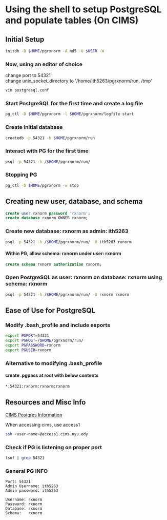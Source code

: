 # Using the shell to setup PostgreSQL and populate tables (On CIMS)

## Initial Setup

```sh
initdb -D $HOME/pgrxnorm -A md5 -U $USER -W
```

### Now, using an editor of choice

change port to 54321 \
change unix_socket_directory to '/home/ith5263/pgrxnorm/run, /tmp'

```sh
vim postgresql.conf
```

### Start PostgreSQL for the first time and create a log file

```sh
pg_ctl -D $HOME/pgrxnorm -l $HOME/pgrxnorm/logfile start
```

### Create initial database

```sh
createdb -p 54321 -h $HOME/pgrxnorm/run
```

### Interact with PG for the first time

```sh
psql -p 54321 -h /$HOME/pgrxnorm/run/
```

### Stopping PG

```sh
pg_ctl -D $HOME/pgrxnorm -w stop
```

## Creating new user, database, and schema

```sql
create user rxnorm password 'rxnorm';
create database rxnorm OWNER rxnorm;
```

### Create new database: rxnorm as admin: ith5263

```sh
psql -p 54321 -h /$HOME/pgrxnorm/run/ -U ith5263 rxnorm
```

#### Within PG, allow schema: rxnorm under user: rxnorm

```sql
create schema rxnorm authorization rxnorm;
```

### Open PostgreSQL as user: rxnorm on database: rxnorm using schema: rxnorm

``` sh
psql -p 54321 -h /$HOME/pgrxnorm/run/ -U rxnorm rxnorm
```

## Ease of Use for PostgreSQL

### Modify .bash_profile and include exports

```sh
export PGPORT=54321
export PGHOST=/$HOME/pgrxnorm/run/
export PGPASSWORD=rxnorm
export PGUSER=rxnorm
```

### Alternative to modifying .bash_profile

#### create .pgpass at root with below contents

```sh
*:54321:rxnorm:rxnorm:rxnorm
```

## Resources and Misc Info

[CIMS Postgres Information](https://cims.nyu.edu/webapps/content/systems/userservices/databases/PostgreSQL-cluster)

When accessing cims, use access1

```sh
ssh <user-name>@access1.cims.nyu.edy
```

### Check if PG is listening on proper port

```sh
lsof | grep 54321 
```

### General PG INFO

``` text
Port: 54321
Admin Username: ith5263
Admin password: ith5263

Username: rxnorm
Password: rxnorm
Database: rxnorm
Schema:   rxnorm
```
